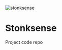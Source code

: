 ![stonksense](https://cdn.substack.com/image/fetch/w_1456,c_limit,f_auto,q_auto:good,fl_lossy/https%3A%2F%2Fbucketeer-e05bbc84-baa3-437e-9518-adb32be77984.s3.amazonaws.com%2Fpublic%2Fimages%2F9094a222-f575-40b5-bc0c-047aeaf3af04_480x270.gif)
# Stonksense

Project code repo